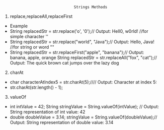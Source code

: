                                     Strings Methods
1) replace,replaceAll,replaceFirst
- Example
- String replacedStr = str.replace('o', '0');// Output: Hell0, w0rld! //for simple character ''
- String replacedStr = str.replace("world", "Java");// Output: Hello, Java! //for string or word ""
- String replacedStr = str.replaceFirst("apple", "banana");// Output: banana, apple, orange
  String replacedStr = str.replaceAll("fox", "cat");// Output: The quick brown cat jumps over the lazy dog

2) charAt
- char characterAtIndex5 = str.charAt(5);//// Output: Character at index 5:
- str.charAt(str.length() - 1);

3) valueOf
- int intValue = 42;
  String stringValue = String.valueOf(intValue); // Output: String representation of int value: 42
-  double doubleValue = 3.14;
  stringValue = String.valueOf(doubleValue);// Output: String representation of double value: 3.14
